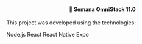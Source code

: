 

<h4 align="center">
  🚀 Semana OmniStack 11.0
</h4>
<p> This project was developed using the technologies:

Node.js
React
React Native
Expo